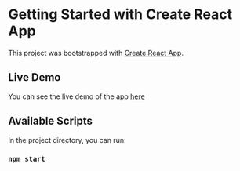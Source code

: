 # Getting Started with Create React App

This project was bootstrapped with [Create React App](https://github.com/facebook/create-react-app).

## Live Demo

You can see the live demo of the app [here](https://hbtch.github.io/PlannerEvent-for-redcollar)

## Available Scripts

In the project directory, you can run:

### `npm start`
